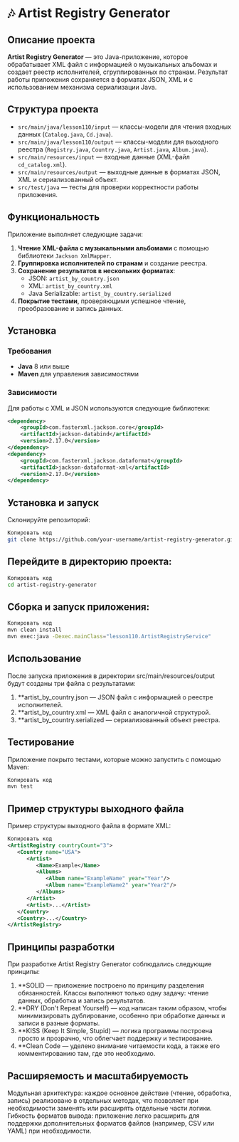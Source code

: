 # 🎶 Artist Registry Generator

## Описание проекта

**Artist Registry Generator** — это Java-приложение, которое обрабатывает XML файл с информацией о музыкальных альбомах и создает реестр исполнителей, сгруппированных по странам. Результат работы приложения сохраняется в форматах JSON, XML и с использованием механизма сериализации Java.

## Структура проекта

- `src/main/java/lesson110/input` — классы-модели для чтения входных данных (`Catalog.java`, `Cd.java`).
- `src/main/java/lesson110/output` — классы-модели для выходного реестра (`Registry.java`, `Country.java`, `Artist.java`, `Album.java`).
- `src/main/resources/input` — входные данные (XML-файл `cd_catalog.xml`).
- `src/main/resources/output` — выходные данные в форматах JSON, XML и сериализованный объект.
- `src/test/java` — тесты для проверки корректности работы приложения.

## Функциональность

Приложение выполняет следующие задачи:

1. **Чтение XML-файла с музыкальными альбомами** с помощью библиотеки `Jackson XmlMapper`.
2. **Группировка исполнителей по странам** и создание реестра.
3. **Сохранение результатов в нескольких форматах**:
   - JSON: `artist_by_country.json`
   - XML: `artist_by_country.xml`
   - Java Serializable: `artist_by_country.serialized`
4. **Покрытие тестами**, проверяющими успешное чтение, преобразование и запись данных.

## Установка

### Требования

- **Java** 8 или выше
- **Maven** для управления зависимостями

### Зависимости

Для работы с XML и JSON используются следующие библиотеки:

```xml
<dependency>
    <groupId>com.fasterxml.jackson.core</groupId>
    <artifactId>jackson-databind</artifactId>
    <version>2.17.0</version>
</dependency>
<dependency>
    <groupId>com.fasterxml.jackson.dataformat</groupId>
    <artifactId>jackson-dataformat-xml</artifactId>
    <version>2.17.0</version>
</dependency>
```
## Установка и запуск
Склонируйте репозиторий:

```bash
Копировать код
git clone https://github.com/your-username/artist-registry-generator.git
```

## Перейдите в директорию проекта:

```bash
Копировать код
cd artist-registry-generator
```
## Сборка и запуск приложения:

```bash
Копировать код
mvn clean install
mvn exec:java -Dexec.mainClass="lesson110.ArtistRegistryService"
```
## Использование
После запуска приложения в директории src/main/resources/output будут созданы три файла с результатами:

1. **artist_by_country.json — JSON файл с информацией о реестре исполнителей.
2. **artist_by_country.xml — XML файл с аналогичной структурой.
3. **artist_by_country.serialized — сериализованный объект реестра.
   
## Тестирование
Приложение покрыто тестами, которые можно запустить с помощью Maven:

```bash
Копировать код
mvn test
```
## Пример структуры выходного файла
Пример структуры выходного файла в формате XML:

```xml
Копировать код
<ArtistRegistry countryCount="3">
   <Country name="USA">
      <Artist>
         <Name>Example</Name>
         <Albums>
            <Album name="ExampleName" year="Year"/>
            <Album name="ExampleName2" year="Year2"/>
         </Albums>
      </Artist>
      <Artist>...</Artist>
   </Country>
   <Country>...</Country>
</ArtistRegistry>
```
## Принципы разработки
При разработке Artist Registry Generator соблюдались следующие принципы:

1. **SOLID — приложение построено по принципу разделения обязанностей. Классы выполняют только одну задачу: чтение данных, обработка и запись результатов.
2. **DRY (Don't Repeat Yourself) — код написан таким образом, чтобы минимизировать дублирование, особенно при обработке данных и записи в разные форматы.
3. **KISS (Keep It Simple, Stupid) — логика программы построена просто и прозрачно, что облегчает поддержку и тестирование.
4. **Clean Code — уделено внимание читаемости кода, а также его комментированию там, где это необходимо.
## Расширяемость и масштабируемость
Модульная архитектура: каждое основное действие (чтение, обработка, запись) реализовано в отдельных методах, что позволяет при необходимости заменять или расширять отдельные части логики.
Гибкость форматов вывода: приложение легко расширить для поддержки дополнительных форматов файлов (например, CSV или YAML) при необходимости.
